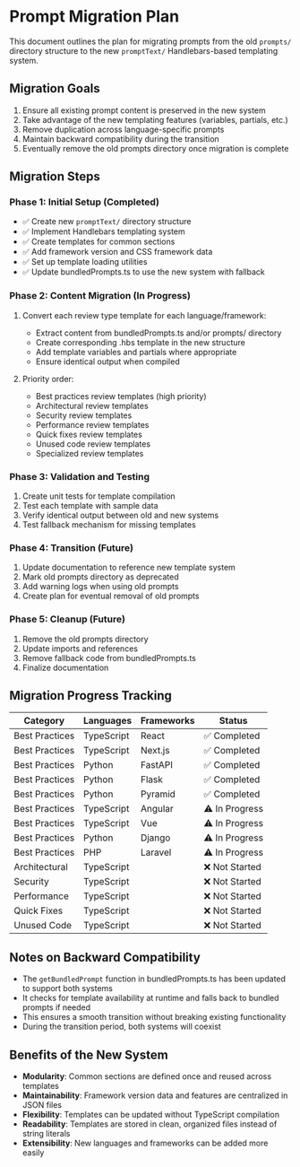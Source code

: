 # Prompt Migration Plan

This document outlines the plan for migrating prompts from the old `prompts/` directory structure to the new `promptText/` Handlebars-based templating system.

## Migration Goals

1. Ensure all existing prompt content is preserved in the new system
2. Take advantage of the new templating features (variables, partials, etc.)
3. Remove duplication across language-specific prompts
4. Maintain backward compatibility during the transition
5. Eventually remove the old prompts directory once migration is complete

## Migration Steps

### Phase 1: Initial Setup (Completed)

- ✅ Create new `promptText/` directory structure
- ✅ Implement Handlebars templating system
- ✅ Create templates for common sections
- ✅ Add framework version and CSS framework data
- ✅ Set up template loading utilities
- ✅ Update bundledPrompts.ts to use the new system with fallback

### Phase 2: Content Migration (In Progress)

1. Convert each review type template for each language/framework:
   - Extract content from bundledPrompts.ts and/or prompts/ directory
   - Create corresponding .hbs template in the new structure
   - Add template variables and partials where appropriate
   - Ensure identical output when compiled

2. Priority order:
   - Best practices review templates (high priority)
   - Architectural review templates
   - Security review templates
   - Performance review templates
   - Quick fixes review templates
   - Unused code review templates
   - Specialized review templates

### Phase 3: Validation and Testing

1. Create unit tests for template compilation
2. Test each template with sample data
3. Verify identical output between old and new systems
4. Test fallback mechanism for missing templates

### Phase 4: Transition (Future)

1. Update documentation to reference new template system
2. Mark old prompts directory as deprecated
3. Add warning logs when using old prompts
4. Create plan for eventual removal of old prompts

### Phase 5: Cleanup (Future)

1. Remove the old prompts directory
2. Update imports and references
3. Remove fallback code from bundledPrompts.ts
4. Finalize documentation

## Migration Progress Tracking

| Category | Languages | Frameworks | Status |
|----------|-----------|------------|--------|
| Best Practices | TypeScript | React | ✅ Completed |
| Best Practices | TypeScript | Next.js | ✅ Completed |
| Best Practices | Python | FastAPI | ✅ Completed |
| Best Practices | Python | Flask | ✅ Completed |
| Best Practices | Python | Pyramid | ✅ Completed |
| Best Practices | TypeScript | Angular | ⚠️ In Progress |
| Best Practices | TypeScript | Vue | ⚠️ In Progress |
| Best Practices | Python | Django | ⚠️ In Progress |
| Best Practices | PHP | Laravel | ⚠️ In Progress |
| Architectural | TypeScript | | ❌ Not Started |
| Security | TypeScript | | ❌ Not Started |
| Performance | TypeScript | | ❌ Not Started |
| Quick Fixes | TypeScript | | ❌ Not Started |
| Unused Code | TypeScript | | ❌ Not Started |

## Notes on Backward Compatibility

- The `getBundledPrompt` function in bundledPrompts.ts has been updated to support both systems
- It checks for template availability at runtime and falls back to bundled prompts if needed
- This ensures a smooth transition without breaking existing functionality
- During the transition period, both systems will coexist

## Benefits of the New System

- **Modularity**: Common sections are defined once and reused across templates
- **Maintainability**: Framework version data and features are centralized in JSON files
- **Flexibility**: Templates can be updated without TypeScript compilation
- **Readability**: Templates are stored in clean, organized files instead of string literals
- **Extensibility**: New languages and frameworks can be added more easily